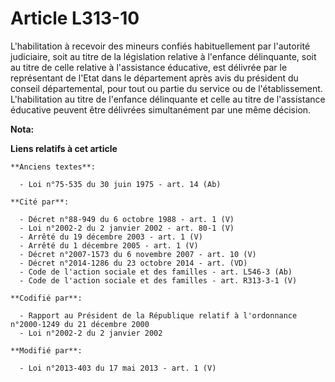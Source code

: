 # Article L313-10

L'habilitation à recevoir des mineurs confiés habituellement par l'autorité judiciaire, soit au titre de la législation
relative à l'enfance délinquante, soit au titre de celle relative à l'assistance éducative, est délivrée par le représentant
de l'Etat dans le département après avis du président du conseil départemental, pour tout ou partie du service ou de
l'établissement. L'habilitation au titre de l'enfance délinquante et celle au titre de l'assistance éducative peuvent être
délivrées simultanément par une même décision.

**Nota:**



**Liens relatifs à cet article**

	**Anciens textes**:

	  - Loi n°75-535 du 30 juin 1975 - art. 14 (Ab)

	**Cité par**:

	  - Décret n°88-949 du 6 octobre 1988 - art. 1 (V)
	  - Loi n°2002-2 du 2 janvier 2002 - art. 80-1 (V)
	  - Arrêté du 19 décembre 2003 - art. 1 (V)
	  - Arrêté du 1 décembre 2005 - art. 1 (V)
	  - Décret n°2007-1573 du 6 novembre 2007 - art. 10 (V)
	  - Décret n°2014-1286 du 23 octobre 2014 - art. (VD)
	  - Code de l'action sociale et des familles - art. L546-3 (Ab)
	  - Code de l'action sociale et des familles - art. R313-3-1 (V)

	**Codifié par**:

	  - Rapport au Président de la République relatif à l'ordonnance n°2000-1249 du 21 décembre 2000
	  - Loi n°2002-2 du 2 janvier 2002

	**Modifié par**:

	  - Loi n°2013-403 du 17 mai 2013 - art. 1 (V)

